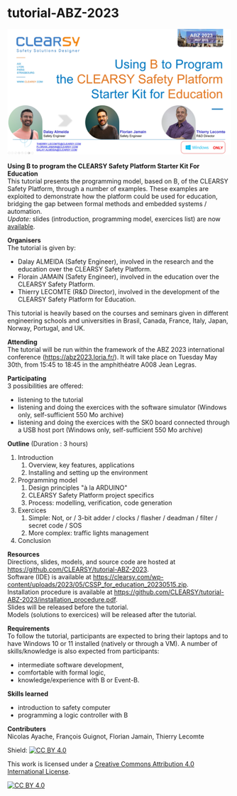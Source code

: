 # tutorial-ABZ-2023

![CLEARSY Safety Platform Tutorial](https://github.com/CLEARSY/tutorial-ABZ-2023/blob/main/pictures/title-page.jpg)

__Using B to program the CLEARSY Safety Platform Starter Kit For Education__  
This tutorial presents the programming model, based on B, of the CLEARSY Safety Platform, through a number of examples. These examples are exploited to demonstrate how the platform could be used for education, bridging the gap between formal methods and embedded systems / automation.  
*Update:* slides (introduction, programming model, exercices list) are now [available](https://github.com/CLEARSY/tutorial-ABZ-2023/blob/main/ABZ-tuto-CSP-SK0-2023.05.21.pdf). 


__Organisers__  
The tutorial is given by:
- Dalay ALMEIDA (Safety Engineer), involved in the research and the education over the CLEARSY Safety Platform.
- Florain JAMAIN (Safety Engineer), involved in the education over the CLEARSY Safety Platform.
- Thierry LECOMTE (R&D Director), involved in the development of the CLEARSY Safety Platform for Education.

This tutorial is heavily based on the courses and seminars given in different engineering schools and universities in Brasil, Canada, France, Italy, Japan, Norway, Portugal, and UK.
 
__Attending__  
The tutorial will be run within the framework of the ABZ 2023 international conference (https://abz2023.loria.fr/).
It will take place on Tuesday May 30th, from 15:45 to 18:45 in the amphithéatre A008 Jean Legras. 

__Participating__  
3 possibilities are offered:
- listening to the tutorial
- listening and doing the exercices with the software simulator (Windows only, self-sufficient 550 Mo archive)
- listening and doing the exercices with the SK0 board connected through a USB host port (Windows only, self-sufficient 550 Mo archive)

__Outline__ (Duration : 3 hours)   
1. Introduction
   1. Overview, key features, applications 
   2. Installing and setting up the environment
2. Programming model
   1. Design principles "à la ARDUINO"
   2. CLEARSY Safety Platform project specifics
   3. Process: modelling, verification, code generation
3. Exercices
   1. Simple: Not, or / 3-bit adder / clocks / flasher / deadman / filter / secret code / SOS
   2. More complex: traffic lights management
3. Conclusion 

__Resources__  
Directions, slides, models, and source code are hosted at https://github.com/CLEARSY/tutorial-ABZ-2023.  
Software (IDE) is available at https://clearsy.com/wp-content/uploads/2023/05/CSSP_for_education_20230515.zip.  
Installation procedure is available at https://github.com/CLEARSY/tutorial-ABZ-2023/installation_procedure.pdf.   
Slides will be released before the tutorial.   
Models (solutions to exercices) will be released after the tutorial. 


__Requirements__   
To follow the tutorial, participants are expected to bring their laptops and to have Windows 10 or 11 installed (natively or through a VM).
A number of skills/knowledge is also expected from participants:
- intermediate software development, 
- comfortable with formal logic,
- knowledge/experience with B or Event-B.

__Skills learned__   
- introduction to safety computer
- programming a logic controller with B

__Contributers__   
Nicolas Ayache, François Guignot, Florian Jamain, Thierry Lecomte

Shield: [![CC BY 4.0][cc-by-shield]][cc-by]

This work is licensed under a
[Creative Commons Attribution 4.0 International License][cc-by].

[![CC BY 4.0][cc-by-image]][cc-by]

[cc-by]: http://creativecommons.org/licenses/by/4.0/
[cc-by-image]: https://i.creativecommons.org/l/by/4.0/88x31.png
[cc-by-shield]: https://img.shields.io/badge/License-CC%20BY%204.0-lightgrey.svg